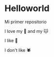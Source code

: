 # Helloworld

Mi primer repositorio

I love my :dog: and my :cat:

I like :icecream:

I don't like :spider:
